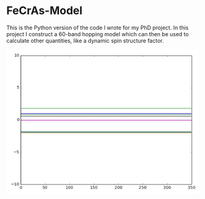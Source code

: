 # FeCrAs-Model

This is the Python version of the code I wrote for my PhD project. In this project I construct a 60-band hopping model which can then be used to calculate other quantities, like a dynamic spin structure factor.

![alt text](src/bandStructure.gif "Logo Title Text 1")
